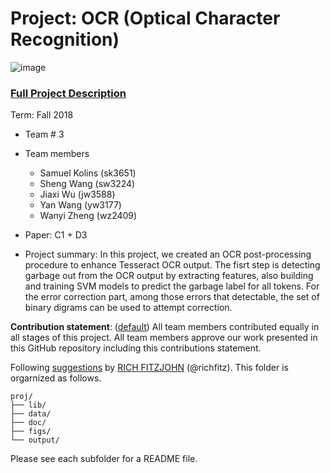 # Project: OCR (Optical Character Recognition) 

![image](figs/intro.png)

### [Full Project Description](doc/project4_desc.md)

Term: Fall 2018

+ Team # 3
+ Team members
	+ Samuel Kolins (sk3651)
	+ Sheng Wang (sw3224)
	+ Jiaxi Wu (jw3588)
	+ Yan Wang (yw3177)
	+ Wanyi Zheng (wz2409)
+ Paper: C1 + D3

+ Project summary: In this project, we created an OCR post-processing procedure to enhance Tesseract OCR output. The fisrt step is detecting garbage out from the OCR output by extracting features, also building and training SVM models to predict the garbage label for all tokens. For the error correction part, among those errors that detectable, the set of binary digrams can be used to attempt correction.  
	
**Contribution statement**: ([default](doc/a_note_on_contributions.md)) All team members contributed equally in all stages of this project. All team members approve our work presented in this GitHub repository including this contributions statement. 

Following [suggestions](http://nicercode.github.io/blog/2013-04-05-projects/) by [RICH FITZJOHN](http://nicercode.github.io/about/#Team) (@richfitz). This folder is orgarnized as follows.

```
proj/
├── lib/
├── data/
├── doc/
├── figs/
└── output/
```

Please see each subfolder for a README file.
